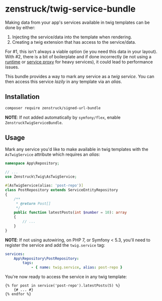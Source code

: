 # zenstruck/twig-service-bundle

Making data from your app's services available in twig templates can be done by either:
1. Injecting the service/data into the template when rendering.
2. Creating a twig extension that has access to the service/data.

For #1, this isn't always a viable option (ie you need this data in your layout).
With #2, there is a bit of boilerplate and if done incorrectly (ie not using a
[runtime](https://symfony.com/doc/current/templating/twig_extension.html#creating-lazy-loaded-twig-extensions)
or [service proxy](https://symfony.com/doc/current/service_container/lazy_services.html)
for heavy services), it could lead to performance issues.

This bundle provides a way to mark any service as a _twig service_. You can then
access this service _lazily_ in any template via an _alias_.

## Installation

```bash
composer require zenstruck/signed-url-bundle
```

**NOTE**: If not added automatically by `symfony/flex`, enable `ZenstruckTwigServiceBundle`.

## Usage

Mark any service you'd like to make available in twig templates with the `AsTwigService`
attribute which requires an _alias_:

```php
namespace App\Repository;

// ...
use Zenstruck\Twig\AsTwigService;

#[AsTwigService(alias: 'post-repo')]
class PostRepository extends ServiceEntityRepository
{
    /**
     * @return Post[]
     */
    public function latestPosts(int $number = 10): array
    {
        // ...
    }
}
```

**NOTE**: If not using autowiring, on PHP 7, or Symfony < 5.3, you'll need to register
the service and add the `twig.service` tag:

```yaml
services:
    App\Repository\PostRepository:
        tags:
            - { name: twig.service, alias: post-repo }
```

You're now ready to access the service in any twig template:

```twig
{% for post in service('post-repo').latestPosts(5) %}
    {# ... #}
{% endfor %}
```
